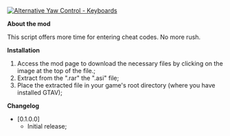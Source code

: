 <p><a href="https://www.gta5-mods.com/scripts/hold-on-i-am-cheating#description_tab" target="_blank"><img alt="Alternative Yaw Control - Keyboards" src="https://img.gta5-mods.com/q95/images/hold-on-i-am-cheating/715a0a-hold-on-i-am-cheating.png" /></a></p>

<p><strong>About the mod</strong></p>

<p>This script offers more time for entering cheat codes.&nbsp;No more rush.</p>

<p><strong>Installation</strong></p>

<ol>
	<li>Access the mod page to download the necessary files by clicking on the image at the top of the file.;</li>
	<li>Extract from the &quot;.rar&quot; the &quot;.asi&quot;<em>&nbsp;</em>file;</li>
	<li>Place the extracted file in your game&#39;s root directory (where you have installed GTAV);</li>
</ol>

<p><strong>Changelog</strong></p>

<ul>
	<li>[0.1.0.0]
	<ul>
		<li>Initial release;</li>
	</ul>
	</li>
</ul>
